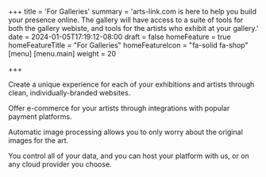 +++
title = 'For Galleries'
summary = 'arts-link.com is here to help you build your presence online. The gallery will have access to a suite of tools for both the gallery webiste, and tools for the artists who exhibit at your gallery.'
date = 2024-01-05T17:19:12-08:00
draft = false
homeFeature = true
homeFeatureTitle = "For Galleries"
homeFeatureIcon = "fa-solid fa-shop"
[menu]
 [menu.main]
  weight = 20

+++

Create a unique experience for each of your exhibitions and artists through clean, individually-branded websites.

Offer e-commerce for your artists through integrations with popular payment platforms.

Automatic image processing allows you to only worry about the original images for the art.

You control all of your data, and you can host your platform with us, or on any cloud provider you choose.